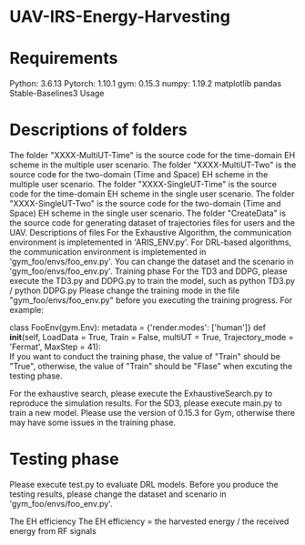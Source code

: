 # UAV-IRS-Energy-Harvesting


# Requirements
Python: 3.6.13
Pytorch: 1.10.1
gym: 0.15.3
numpy: 1.19.2
matplotlib
pandas
Stable-Baselines3
Usage
# Descriptions of folders
The folder "XXXX-MultiUT-Time" is the source code for the time-domain EH scheme in the multiple user scenario.
The folder "XXXX-MultiUT-Two" is the source code for the two-domain (Time and Space) EH scheme in the multiple user scenario.
The folder "XXXX-SingleUT-Time" is the source code for the time-domain EH scheme in the single user scenario.
The folder "XXXX-SingleUT-Two" is the source code for the two-domain (Time and Space) EH scheme in the single user scenario.
The folder "CreateData" is the source code for generating dataset of trajectories files for users and the UAV.
Descriptions of files
For the Exhaustive Algorithm, the communication environment is impletemented in 'ARIS_ENV.py'.
For DRL-based algorithms, the communication environment is impletemented in 'gym_foo/envs/foo_env.py'.
You can change the dataset and the scenario in 'gym_foo/envs/foo_env.py'.
Training phase
For the TD3 and DDPG, please execute the TD3.py and DDPG.py to train the model, such as
python TD3.py / python DDPG.py
Please change the training mode in the file "gym_foo/envs/foo_env.py" before you executing the training progress. For example:

class FooEnv(gym.Env):
    metadata = {'render.modes': ['human']}
    def __init__(self, LoadData = True, Train = False, multiUT = True, Trajectory_mode = 'Fermat', MaxStep = 41):        
If you want to conduct the training phase, the value of "Train" should be "True", otherwise, the value of "Train" should be "Flase" when excuting the testing phase.

For the exhaustive search, please execute the ExhaustiveSearch.py to reproduce the simulation results.
For the SD3, please execute main.py to train a new model.
Please use the version of 0.15.3 for Gym, otherwise there may have some issues in the training phase.

# Testing phase
Please execute test.py to evaluate DRL models. Before you produce the testing results, please change the dataset and scenario in 'gym_foo/envs/foo_env.py'.


The EH efficiency
The EH efficiency = the harvested energy / the received energy from RF signals
